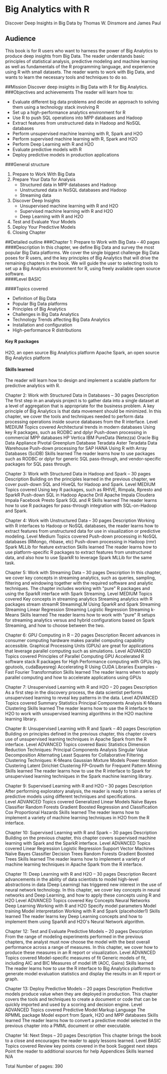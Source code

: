 # Big Analytics with R
Discover Deep Insights in Big Data by Thomas W. Dinsmore and James Paul 

## Audience
This book is for R users who want to harness the power of Big Analytics to produce deep insights from Big Data.  The reader understands basic principles of statistical analysis, predictive modeling and machine learning as well as fundamentals of the R programming language, and experience using R with small datasets.  The reader wants to work with Big Data, and wants to learn the necessary tools and techniques to do so.

##Mission
Discover deep insights in Big Data with R for Big Analytics.
###Objectives and achievements
The reader will learn how to:
* Evaluate different big data problems and decide an approach to solving them using a technology stack involving R
* Set up a high-performance analytics environment for R
* Use R to push SQL operations into MPP databases and Hadoop
* Extract features from unstructured data in Hadoop and NoSQL databases
* Perform unsupervised machine learning with R, Spark and H2O
* Perform supervised machine learning with R, Spark and H2O
* Perform Deep Learning with R and H2O
* Evaluate predictive models with R
* Deploy predictive models in production applications

###General structure
1. Prepare to Work With Big Data
2. Prepare Your Data for Analysis
    * Structured data in MPP databases and Hadoop
    * Unstructured data in NoSQL databases and Hadoop
    * Streaming data
3. Discover Deep Insights
    * Unsupervised machine learning with R and H2O
    * Supervised machine learning with R and H2O
    * Deep Learning with R and H2O
4. Test and Evaluate Your Models
5. Deploy Your Predictive Models
6. Closing Chapter

##Detailed outline
###Chapter 1: Prepare to Work with Big Data – 40 pages
####Description
In this chapter, we define Big Data and survey the most popular Big Data platforms.  We cover the single biggest challenge Big Data poses for R users, and the key principles of Big Analytics that will drive the remaining chapters in the book.  We will guide the user to selecting tools to set up a Big Analytics environment for R, using freely available open source software.  
####Level
BASIC

####Topics covered
* Definition of Big Data
* Popular Big Data platforms
* Principles of Big Analytics
* Challenges in Big Data Analytics
* Technology Trends affecting Big Data Analytics
* Installation and configuration
* High-performance R distributions 

#### Key R packages
H2O, an open source Big Analytics platform 
Apache Spark, an open source Big Analytics platform
#### Skills learned
The reader will learn how to design and implement a scalable platform for predictive analytics with R.


Chapter 2: Work with Structured Data in Databases – 30 pages
Description
The first step in an analysis project is to gather data into a single dataset at a level of aggregation that is appropriate for the business problem.  A key principle of Big Analytics is that data movement should be minimized.  In this chapter, we cover the tools and techniques needed to perform data processing operations inside source databases from the R interface.
Level
MEDIUM
Topics covered
Architectural trends in modern databases
Using key R packages, such as RODBC and dplyr
Push-down processing in commercial MPP databases
HP Vertica
IBM PureData (Netezza)
Oracle Big Data Appliance
Pivotal Greenplum Database
Teradata Aster
Teradata Data Warehouse
Push-down processing for SAP HANA
Using R with Array Databases (SciDB)
Skills learned
The reader learns how to use packages such as RODBC or dplyr for generic SQL pass-through, and vendor-specific packages for SQL pass through.


Chapter 3: Work with Structured Data in Hadoop and Spark – 30 pages
Description
Building on the principles learned in the previous chapter, we cover push-down SQL and HiveQL for Hadoop and Spark.
Level
MEDIUM
Topics covered
Using key R packages, such as RHIVE, Rimpala, Rpresto and SparkR
Push-down SQL in Hadoop
Apache Drill
Apache Impala
Cloudera Impala
Facebook Presto
Spark SQL and R
Skills learned
The reader learns how to use R packages for pass-through integration with SQL-on-Hadoop and Spark.


Chapter 4: Work with Unstructured Data – 30 pages
Description
Working with R interfaces to Hadoop or NoSQL databases, the reader learns how to extract features from unstructured data for use in visualization or predictive modeling.
Level
Medium
Topics covered
Push-down processing in NoSQL databases (RMongo, rhbase, etc)
Push-down processing in Hadoop (rmr)
Spark MLLib for feature extraction
Skills learned
The reader learns how to use platform-specific R packages to extract features from unstructured data, and also how to use SparkR to leverage Spark MLLib for the same task.


Chapter 5: Work with Streaming Data – 30 pages
Description
In this chapter, we cover key concepts in streaming analytics, such as queries, sampling, filtering and windowing together with the required software and analytic techniques.  The chapter includes working with "pure" R packages and using the SparkR interface with Spark Streaming. 
Level
MEDIUM
Topics covered
Key concepts in streaming analytics
Streaming analytics with R packages
stream
streamR
StreamingLM
Using SparkR and Spark Streaming
Streaming Linear Regression
Streaming Logistic Regression
Streaming k-Means
Skills learned
The reader learns how to work with "pure" R setups for streaming analytics versus and hybrid configurations based on Spark Streaming, and how to choose between the two.

Chapter 6: GPU Computing in R – 20 pages
Description
Recent advances in consumer computing hardware makes parallel computing capability accessible. Graphical Processing Units (GPUs) are great for applications that leverage parallel computing such as simulations.
Level
ADVANCED
Topics covered
Principles of Parallel Computing
GPU Accelerated R software stack
R packages for High Performance computing with GPUs (eg. gputools, cudaBayesreg)
Accelerating R Using CUDA Libraries
Examples - Fast Fourier Transformation
Skills learned
The reader learns when to apply parallel computing and how to accelerate applications using GPUs

Chapter 7: Unsupervised Learning with R and H2O – 20 pages
Description
As a first step in the discovery process, the data scientist performs unsupervised learning to reveal key patterns in the data.
Level
ADVANCED
Topics covered
Summary Statistics
Principal Components Analysis
K-Means Clustering
Skills learned
The reader learns how to use the R interface to H2O to work with unsupervised learning algorithms in the H2O machine learning library.


Chapter 8: Unsupervised Learning with R and Spark – 40 pages
Description
Building on principles defined in the previous chapter, this chapter covers use of unsupervised learning techniques in Apache Spark from the R interface.
Level
ADVANCED
Topics covered
Basic Statistics
Dimension Reduction Techniques:
Principal Components Analysis
Singular Value Decomposition
Alternating Least Squares for Collaborative Filtering
Clustering Techniques:
K-Means
Gaussian Mixture Models
Power Iteration Clustering
Latent Dirichlet Clustering
FP-Growth for Frequent Pattern Mining
Skills learned
The reader learns how to use the R interface to Spark for unsupervised learning techniques in the Spark machine learning library.


Chapter 9: Supervised Learning with R and H2O – 30 pages
Description
After performing exploratory analysis, the reader is ready to train a series of predictive models using different techniques and specifications.  
Level
ADVANCED
Topics covered
Generalized Linear Models
Naïve Bayes Classifier
Random Forests
Gradient Boosted Regression and Classification
Cox Proportional Hazards
Skills learned
The reader learns how to implement a variety of machine learning techniques in H2O from the R interface. 


Chapter 10: Supervised Learning with R and Spark – 30 pages
Description
Building on the previous chapter, this chapter covers supervised machine learning with Spark and the SparkR interface.
Level
ADVANCED
Topics covered
Linear Regression
Logistic Regression
Support Vector Machines
Naïve Bayes Classifier
Decision Trees
Random Forests
Gradient Boosted Trees
Skills learned
The reader learns how to implement a variety of machine learning techniques in Apache Spark from the R interface. 

Chapter 11: Deep Learning with R and H2O – 30 pages
Description
Recent advancements in the ability of data scientists to model high-level abstractions in data (Deep Learning) has triggered new interest in the use of neural network technology.  In this chapter, we cover key concepts in neural networks and Deep Learning, and how to apply these concepts using R and H2O
Level
ADVANCED
Topics covered
Key Concepts
Neural Networks
Deep Learning
Working with R and H2O
Specify model parameters
Model training
Model interpretation
Working with R and Spark (placeholder1)
Skills learned
The reader learns key Deep Learning concepts and how to implement them using SparkR and H2O's Neural Network algorithm.


Chapter 12: Test and Evaluate Predictive Models – 20 pages
Description
From the range of modeling experiments performed in the previous chapters, the analyst must now choose the model with the best overall performance across a range of measures.  In this chapter, we cover how to produce these measures in an R report or visualization.
Level
ADVANCED
Topics covered
Model-specific measures of fit
Generic models of fit, including AIC and BIC
Measures of model lift (AOC, Gains)
Skills learned
The reader learns how to use the R interface to Big Analytics platforms to generate model evaluation statistics and display the results in an R report or graph.


Chapter 13: Deploy Predictive Models – 20 pages
Description
Predictive models produce value when they are deployed in production.  This chapter covers the tools and techniques to create a document or code that can be quickly imported and used by a scoring and decision engine.
Level
ADVANCED
Topics covered
Predictive Model Markup Language
The RPMML package
Model export from Spark, H2O and MPP databases
Skills learned
The reader learns how to convert a predictive model selected in the previous chapter into a PMML document or other executable.


Chapter 14: Next Steps – 20 pages
Description
This chapter brings the book to a close and encourages the reader to apply lessons learned.
Level
BASIC
Topics covered
Review key points covered in the book
Suggest next steps
Point the reader to additional sources for help
Appendices
Skills learned
N/A

Total Number of pages: 390